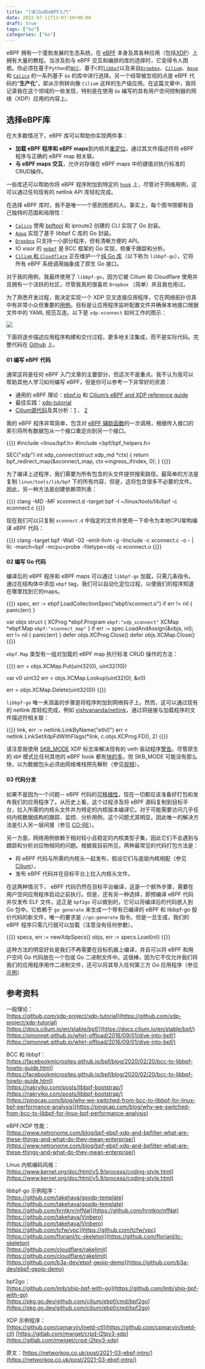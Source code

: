 ```yaml
---
title: "[译]Go和eBPF入门"
date: 2022-07-11T13:07:59+08:00
draft: true
tags: ["Go"]
categories: ["Go"]
---
```


eBPF 拥有一个蓬勃发展的生态系统，在 [eBPF](https://ebpf.io/what-is-ebpf/) 本身及其各种应用（包括[XDP](https://github.com/xdp-project/xdp-tutorial)）上拥有大量的教程。当涉及到与 eBPF 交互和编排的库的选择时，它变得令人困惑。你必须在基于`Python`的[`BCC`](https://github.com/iovisor/bcc)、基于`C`的[`libbpf`](https://github.com/libbpf/libbpf)以及来自[`Dropbox`](https://github.com/dropbox/goebpf)、[`Cilium`](https://github.com/cilium/ebpf)、[`Aqua`](https://github.com/aquasecurity/tracee/tree/main/libbpfgo)和 [`Calico`](https://github.com/projectcalico/felix/tree/master/bpf) 的一系列基于 `Go` 的库中进行选择。另一个经常被忽视的点是 eBPF 代码的“**生产化**”，即从示例转向像 `Cilium` 这样的生产级应用。在这篇文章中，我将记录我在这个领域的一些发现，特别是在使用 `Go` 编写的具有用户空间控制器的网络（XDP）应用的内容上。

## 选择eBPF库

在大多数情况下，eBPF 库可以帮助你实现两件事：

- **加载 eBPF 程序和 eBPF maps**到内核并[重定位](https://kinvolk.io/blog/2018/10/exploring-bpf-elf-loaders-at-the-bpf-hackfest/#common-steps)，通过其文件描述符将 eBPF 程序与正确的 eBPF map 相关联。
- **与 eBPF maps 交互**，允许对存储在 eBPF maps 中的键值对执行标准的CRUD操作。

一些库还可以帮助你将 eBPF 程序附加到特定的 [`hook`](https://ebpf.io/what-is-ebpf/#hook-overview) 上，尽管对于网络用例，这可以通过任何现有的 netlink API 库轻松完成。

在选择 eBPF 库时，我不是唯一一个感到困惑的人。事实上，每个图书馆都有自己独特的范围和局限性：

- [`Calico`](https://networkop.co.uk/post/2021-03-ebpf-intro/(https://pkg.go.dev/github.com/projectcalico/felix@v3.8.9+incompatible/bpf)) 使用 [bpftool](https://twitter.com/qeole/status/1101450782841466880) 和 iproute2 创建的 CLI 实现了 Go 封装。
- [`Aqua`](https://github.com/aquasecurity/tracee/tree/main/libbpfgo) 实现了基于 libbpf C 库的 Go 封装。
- [`Dropbox`](https://github.com/dropbox/goebpf) 只支持一小部分程序，但有清晰方便的 API。
- IO visor 的 [`gobpf`](https://github.com/iovisor/gobpf) 是 BCC 框架的 Go 实现，侧重于跟踪和分析。
- [`Cilium` 和 `Cloudflare`](https://github.com/cilium/ebpf) 正在维护一个[纯 Go 库](https://linuxplumbersconf.org/event/4/contributions/449/attachments/239/529/A_pure_Go_eBPF_library.pdf)（以下称为 `libbpf-go`），它将所有 eBPF 系统调用抽象成了原生 Go 接口。

对于我的用例，我最终使用了 `libbpf-go`，因为它被 Cilium 和 Cloudflare 使用并且拥有一个活跃的社区，尽管我真的很喜欢 `Dropbox` （简单）并且我也用过。

为了熟悉开发过程，我决定实现一个 XDP 交叉连接应用程序，它在网络拓扑仿真中有非常小众但重要的[用例](https://netdevops.me/2021/transparently-redirecting-packets/frames-between-interfaces/)。目标是让应用程序监听配置文件并确保本地接口根据文件中的 YAML 规范互连。以下是 `xdp-xconnect` 如何工作的图示：

![](https://pic-1257946109.cos.ap-shanghai.myqcloud.com/blog/xdp-xconnect.png)

下面将逐步描述应用程序构建和交付过程，更多地关注集成，而不是实际代码。完整代码在 [Github](https://github.com/networkop/xdp-xconnect) 上。

#### 01 编写 eBPF 代码

通常这将是任何 eBPF 入门文章的主要部分，但这次不是重点。我不认为我可以帮助其他人学习如何编写 eBPF，但是你可以参考一下非常好的资源：

- 通用的 eBPF 理论：[ebpf.io](https://ebpf.io/what-is-ebpf/) 和 [Cilium’s eBPF and XDP reference guide](https://docs.cilium.io/en/stable/bpf/)
- 最佳实践：[xdp-tutorial](https://github.com/xdp-project/xdp-tutorial)
- [Cilium源代码](https://github.com/cilium/cilium/tree/master/bpf)及其分析：[1](https://k8s.networkop.co.uk/cni/cilium/#a-day-in-the-life-of-a-packet) 、 [2](http://arthurchiao.art/blog/cilium-life-of-a-packet-pod-to-service/)

我的 eBPF 程序非常简单，包含对 [eBPF 辅助函数](https://man7.org/linux/man-pages/man7/bpf-helpers.7.html)的一次调用，根据传入接口的索引将所有数据包从一个接口重定向到另一个接口。

{{<highlight c>}}
#include <linux/bpf.h>
#include <bpf/bpf_helpers.h>

SEC("xdp")
int xdp_connect(struct xdp_md *ctx)
{
    return bpf_redirect_map(&xconnect_map, ctx->ingress_ifindex, 0);
}
{{</highlight>}}

为了编译上述程序，我们需要为所有包含的头文件提供搜索路径。最简单的方法是复制 `linux/tools/lib/bpf` 下的所有内容，但是，这将包含很多不必要的文件。因此，另一种方法是创建依赖项列表：

{{<highlight cmd>}}
clang -MD -MF xconnect.d -target bpf -I ~/linux/tools/lib/bpf -c xconnect.c
{{</highlight>}}

现在我们可以只复制 `xconnect.d` 中指定的文件并使用一下命令为本地CPU架构编译 eBPF 代码：

{{<highlight cmd>}}
clang -target bpf -Wall -02 -emit-llvm -g -Iinclude -c xconnect.c -o - | \
llc -march=bpf -mcpu=probe -filetype=obj -o xconnect.o
{{</highlight>}}

#### 02 编写 Go 代码

编译后的 eBPF 程序和 eBPF maps 可以通过 `libbpf-go` 加载，只需几条指令。通过在结构体中添加 `ebpf` tag，我们可以自动化定位过程，以便我们的程序知道在哪里找到它的maps。

{{<highlight go>}}
spec, err := ebpf.LoadCollectionSpec("ebpf/xconnect.o")
if err != nil {
    panic(err)
}

var objs struct {
    XCProg *ebpf.Program `ebpf:"xdp_xconnect"`
    XCMap  *ebpf.Map     `ebpf:"xconnect_map"`
}
if err := spec.LoadAndAssign(&objs, nil); err != nil {
    panic(err)
}
defer objs.XCProg.Close()
defer objs.XCMap.Close()
{{</highlight>}}

`ebpf.Map` 类型有一组对加载的 eBPF map 执行标准 CRUD 操作的方法：

{{<highlight go>}}
err = objs.XCMap.Put(uint32(0), uint32(10))

var v0 uint32
err = objs.XCMap.Lookup(uint32(0), &v0)

err = objs.XCMap.Delete(uint32(0))
{{</highlight>}}

`libbpf-go` 唯一未涵盖的步骤是将程序附加到网络钩子上。然而，这可以通过现有的 netlink 库轻松完成，例如 [vishvananda/netlink](https://github.com/vishvananda/netlink)，通过将链接与加载程序的文件描述符相关联：

{{<highlight go>}}
link, err := netlink.LinkByName("eth0")
err = netlink.LinkSetXdpFdWithFlags(*link, c.objs.XCProg.FD(), 2)
{{</highlight>}}

请注意我使用 [SKB_MODE](https://github.com/torvalds/linux/blob/master/tools/include/uapi/linux/if_link.h#L966) XDP 标志来解决现有的 veth 驱动程序[警告](https://github.com/xdp-project/xdp-tutorial/tree/master/packet03-redirecting#sending-packets-back-to-the-interface-they-came-from)。尽管原生的 `XDP` 模式比任何其他的 eBPF hook 都有[快的多](https://www.netronome.com/media/images/fig3.width-800.png)，但  SKB_MODE 可能没有那么快，以为数据包头必须由网络堆栈预先解析（参见[视频](https://www.youtube.com/watch?v=q3gjNe6LKDI)）。

#### 03 代码分发

如果不是因为一个问题-- eBPF 代码的[可移植性](https://facebookmicrosites.github.io/bpf/blog/2020/02/19/bpf-portability-and-co-re.html#the-problem-of-bpf-portability)，现在一切都应该准备好打包和发布我们的应用程序了。从历史上看，这个过程涉及将 eBPF 源码复制到目标平台，拉入所需的内核头文件并为特定的内核版本编译它。对于可能需要访问几乎任何内核数据结构的跟踪、监控、分析用例，这个问题尤其明显，因此唯一的解决方法是引入另一层间接（参见 [CO-RE](https://facebookmicrosites.github.io/bpf/blog/2020/02/19/bpf-portability-and-co-re.html)）。

另一方面，网络用例依赖于相对较小且稳定的内核类型子集，因此它们不会遇到与跟踪和分析对应物相同的问题。根据我目前所见，两种最常见的代码打包方法是：

- 将 eBPF 代码与所需的内核头一起发布，假设它们与底层内核相配（参见 [Cilium](https://github.com/cilium/cilium/tree/master/bpf)）。
- 发布 eBPF 代码并在目标平台上拉入内核头文件。

在这两种情况下， eBPF 代码仍然在目标平台编译，这是一个额外步骤，需要在用户空间应用程序启动之前执行。但是，还有另一种选择，即预编译 eBPF 代码并仅发布 ELF 文件。这正是 `bpf2go` 可以做到的，它可以将编译后的代码嵌入到 Go 包中。它依赖于 `go generate` 来生成一个带有已编译的 eBPF 和 libbpf-go 股价代码的新文件，唯一的要求是 `//go:generate` 指令。但是一旦生成，我们的 eBPF 程序只需几行就可以加载（注意没有任何参数）。

{{<highlight go>}}
specs, err := newXdpSpecs()
objs, err := specs.Load(nil)
{{</highlight>}}

这种方法的明显好处是我们不再需要在目标机器上编译，并且可以将 eBPF 和用户空间 Go 代码放在一个包或 Go 二进制文件中。这很棒，因为它不仅允许我们将我们的应用程序用作二进制文件，还可以将其导入任何第三方 Go 应用程序（参见[示例](https://github.com/networkop/xdp-xconnect#usage)）

## 参考资料

一般理论：  
[https://github.com/xdp-project/xdp-tutorial](https://github.com/xdp-project/xdp-tutorial)  
[https://docs.cilium.io/en/stable/bpf/](https://docs.cilium.io/en/stable/bpf/)  
[https://qmonnet.github.io/whirl-offload/2016/09/01/dive-into-bpf/](https://qmonnet.github.io/whirl-offload/2016/09/01/dive-into-bpf/)

BCC 和 libbpf：  
[https://facebookmicrosites.github.io/bpf/blog/2020/02/20/bcc-to-libbpf-howto-guide.html](https://facebookmicrosites.github.io/bpf/blog/2020/02/20/bcc-to-libbpf-howto-guide.html)  
[https://nakryiko.com/posts/libbpf-bootstrap/](https://nakryiko.com/posts/libbpf-bootstrap/)  
[https://pingcap.com/blog/why-we-switched-from-bcc-to-libbpf-for-linux-bpf-performance-analysis](https://pingcap.com/blog/why-we-switched-from-bcc-to-libbpf-for-linux-bpf-performance-analysis)

eBPF/XDP 性能：  
[https://www.netronome.com/blog/bpf-ebpf-xdp-and-bpfilter-what-are-these-things-and-what-do-they-mean-enterprise/](https://www.netronome.com/blog/bpf-ebpf-xdp-and-bpfilter-what-are-these-things-and-what-do-they-mean-enterprise/)

Linus 内核编码风格：  
[https://www.kernel.org/doc/html/v5.9/process/coding-style.html](https://www.kernel.org/doc/html/v5.9/process/coding-style.html)

libbpf-go 示例程序：  
[https://github.com/takehaya/goxdp-template](https://github.com/takehaya/goxdp-template)  
[https://github.com/hrntknr/nfNat](https://github.com/hrntknr/nfNat)  
[https://github.com/takehaya/Vinbero](https://github.com/takehaya/Vinbero)  
[https://github.com/tcfw/vpc](https://github.com/tcfw/vpc)  
[https://github.com/florianl/tc-skeleton](https://github.com/florianl/tc-skeleton)  
[https://github.com/cloudflare/rakelimit](https://github.com/cloudflare/rakelimit)  
[https://github.com/b3a-dev/ebpf-geoip-demo](https://github.com/b3a-dev/ebpf-geoip-demo)

bpf2go：  
[https://github.com/lmb/ship-bpf-with-go](https://github.com/lmb/ship-bpf-with-go)  
[https://pkg.go.dev/github.com/cilium/ebpf/cmd/bpf2go](https://pkg.go.dev/github.com/cilium/ebpf/cmd/bpf2go)

XDP 示例程序：  
[https://github.com/cpmarvin/lnetd-ctl](https://github.com/cpmarvin/lnetd-ctl)
[https://gitlab.com/mwiget/crpd-l2tpv3-xdp](https://gitlab.com/mwiget/crpd-l2tpv3-xdp)


原文：[https://networkop.co.uk/post/2021-03-ebpf-intro/](https://networkop.co.uk/post/2021-03-ebpf-intro/)
